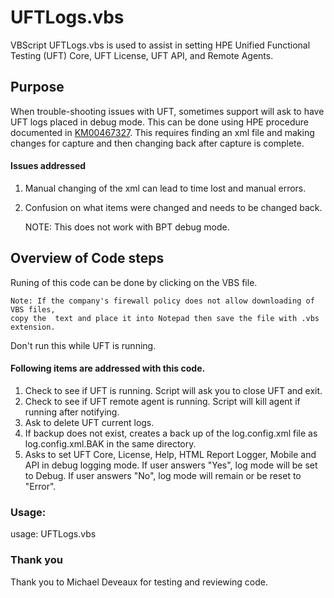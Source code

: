 # UFTLogs.vbs
VBScript UFTLogs.vbs is used to assist in setting HPE Unified Functional Testing (UFT) Core, UFT License, UFT API, and Remote Agents.  

## Purpose

When trouble-shooting issues with UFT, sometimes support will ask to have UFT logs placed in debug mode.  This can be done using HPE procedure documented in   [KM00467327](https://softwaresupport.hpe.com/group/softwaresupport/search-result/-/facetsearch/document/KM00467327).  This requires finding an xml file and making changes for capture and then changing back after capture is complete.


#### Issues addressed

1. Manual changing of the xml can lead to time lost and manual errors.
2. Confusion on what items were changed and needs to be changed back.

     NOTE:  This does not work with BPT debug mode.

## Overview of Code steps
Runing of this code can be done by clicking on the VBS file.

    Note: If the company's firewall policy does not allow downloading of VBS files,
    copy the  text and place it into Notepad then save the file with .vbs extension.
Don't run this while UFT is running.

#### Following items are addressed with this code.
1. Check to see if UFT is running.  Script will ask you to close UFT and exit.
2. Check to see if UFT remote agent is running.  Script will kill agent if running after notifying.
3. Ask to delete UFT current logs.
4. If backup does not exist, creates a back up of the log.config.xml file as log.config.xml.BAK in the same directory.
5. Asks to set UFT Core, License, Help, HTML Report Logger, Mobile and API in debug logging mode. If user answers "Yes", log mode will be set to Debug. If user answers "No", log mode will remain or be reset to "Error".

### Usage:

usage:   UFTLogs.vbs


### Thank you
Thank you to Michael Deveaux for testing and reviewing code.
